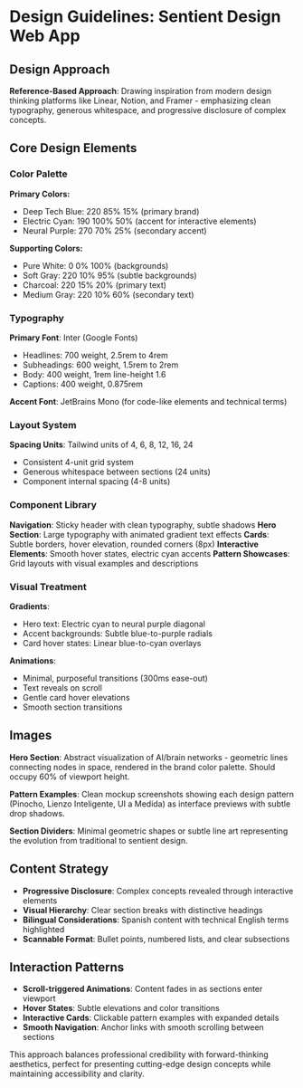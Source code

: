 # Design Guidelines: Sentient Design Web App

## Design Approach
**Reference-Based Approach**: Drawing inspiration from modern design thinking platforms like Linear, Notion, and Framer - emphasizing clean typography, generous whitespace, and progressive disclosure of complex concepts.

## Core Design Elements

### Color Palette
**Primary Colors:**
- Deep Tech Blue: 220 85% 15% (primary brand)
- Electric Cyan: 190 100% 50% (accent for interactive elements)
- Neural Purple: 270 70% 25% (secondary accent)

**Supporting Colors:**
- Pure White: 0 0% 100% (backgrounds)
- Soft Gray: 220 10% 95% (subtle backgrounds)
- Charcoal: 220 15% 20% (primary text)
- Medium Gray: 220 10% 60% (secondary text)

### Typography
**Primary Font**: Inter (Google Fonts)
- Headlines: 700 weight, 2.5rem to 4rem
- Subheadings: 600 weight, 1.5rem to 2rem
- Body: 400 weight, 1rem line-height 1.6
- Captions: 400 weight, 0.875rem

**Accent Font**: JetBrains Mono (for code-like elements and technical terms)

### Layout System
**Spacing Units**: Tailwind units of 4, 6, 8, 12, 16, 24
- Consistent 4-unit grid system
- Generous whitespace between sections (24 units)
- Component internal spacing (4-8 units)

### Component Library

**Navigation**: Sticky header with clean typography, subtle shadows
**Hero Section**: Large typography with animated gradient text effects
**Cards**: Subtle borders, hover elevation, rounded corners (8px)
**Interactive Elements**: Smooth hover states, electric cyan accents
**Pattern Showcases**: Grid layouts with visual examples and descriptions

### Visual Treatment

**Gradients**: 
- Hero text: Electric cyan to neural purple diagonal
- Accent backgrounds: Subtle blue-to-purple radials
- Card hover states: Linear blue-to-cyan overlays

**Animations**: 
- Minimal, purposeful transitions (300ms ease-out)
- Text reveals on scroll
- Gentle card hover elevations
- Smooth section transitions

## Images
**Hero Section**: Abstract visualization of AI/brain networks - geometric lines connecting nodes in space, rendered in the brand color palette. Should occupy 60% of viewport height.

**Pattern Examples**: Clean mockup screenshots showing each design pattern (Pinocho, Lienzo Inteligente, UI a Medida) as interface previews with subtle drop shadows.

**Section Dividers**: Minimal geometric shapes or subtle line art representing the evolution from traditional to sentient design.

## Content Strategy
- **Progressive Disclosure**: Complex concepts revealed through interactive elements
- **Visual Hierarchy**: Clear section breaks with distinctive headings
- **Bilingual Considerations**: Spanish content with technical English terms highlighted
- **Scannable Format**: Bullet points, numbered lists, and clear subsections

## Interaction Patterns
- **Scroll-triggered Animations**: Content fades in as sections enter viewport
- **Hover States**: Subtle elevations and color transitions
- **Interactive Cards**: Clickable pattern examples with expanded details
- **Smooth Navigation**: Anchor links with smooth scrolling between sections

This approach balances professional credibility with forward-thinking aesthetics, perfect for presenting cutting-edge design concepts while maintaining accessibility and clarity.
